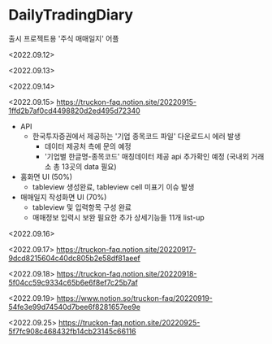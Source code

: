 # DailyTradingDiary
출시 프로젝트용 '주식 매매일지' 어플

<2022.09.12>

<2022.09.13>

<2022.09.14>

<2022.09.15>
https://truckon-faq.notion.site/20220915-1ffd2b7af0cd4498820d2ed495d72340
* API
  * 한국투자증권에서 제공하는 '기업 종목코드 파일' 다운로드시 에러 발생
    * 데이터 제공처 측에 문의 예정
    * '기업별 한글명-종목코드' 매칭데이터 제공 api 추가확인 예정 (국내외 거래소 총 13곳의 data 필요)
* 홈화면 UI (50%)
  * tableview 생성완료, tableview cell 미표기 이슈 발생
* 매매일지 작성화면 UI (70%)
  * tableview 및 입력항목 구성 완료
  * 매매정보 입력시 보완 필요한 추가 상세기능들 11개 list-up

<2022.09.16>

<2022.09.17>
https://truckon-faq.notion.site/20220917-9dcd8215604c40dc805b2e58df81aeef

<2022.09.18>
https://truckon-faq.notion.site/20220918-5f04cc59c9334c65b6e6f8ef7c25b7af

<2022.09.19>
https://www.notion.so/truckon-faq/20220919-54fe3e99d74540d7bee6f8281657ee9e

<2022.09.25>
https://truckon-faq.notion.site/20220925-5f7fc908c468432fb14cb23145c66116

